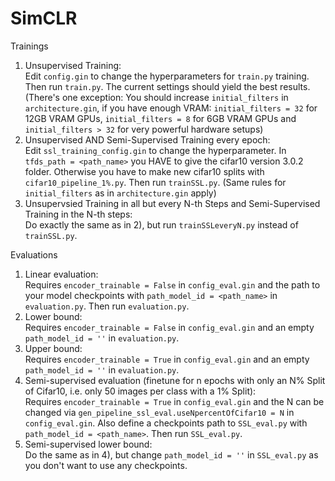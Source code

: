 # SimCLR
Trainings

  1. Unsupervised Training:  
Edit ```config.gin``` to change the hyperparameters for ```train.py``` training. Then run ```train.py```. The current settings should yield the best results. (There's one exception: You should increase ```initial_filters``` in ```architecture.gin```, if you have enough VRAM: ```initial_filters = 32``` for 12GB VRAM GPUs, ```initial_filters = 8``` for 6GB VRAM GPUs and ```initial_filters > 32``` for very powerful hardware setups)
  2. Unsupervised AND Semi-Supervised Training every epoch:  
Edit ```ssl_training_config.gin``` to change the hyperparameter. In ```tfds_path = <path_name>``` you HAVE to give the cifar10 version 3.0.2 folder. Otherwise you have to make new cifar10 splits with ```cifar10_pipeline_1%.py```. Then run ```trainSSL.py```. (Same rules for ```initial_filters``` as in ```architecture.gin``` apply)
  3. Unsupervsied Training in all but every N-th Steps and Semi-Supervised Training in the N-th steps:  
Do exactly the same as in 2), but run ```trainSSLeveryN.py``` instead of ```trainSSL.py```.
  
Evaluations

  1. Linear evaluation:  
Requires ```encoder_trainable = False``` in ```config_eval.gin``` and the path to your model checkpoints with ```path_model_id = <path_name>``` in ```evaluation.py```. Then run ```evaluation.py```.
  2. Lower bound:  
Requires ```encoder_trainable = False``` in ```config_eval.gin``` and an empty ```path_model_id = ''``` in ```evaluation.py```.
  3. Upper bound:  
Requires ```encoder_trainable = True``` in ```config_eval.gin``` and an empty ```path_model_id = ''``` in ```evaluation.py```.
  4. Semi-supervised evaluation (finetune for n epochs with only an N% Split of Cifar10, i.e. only 50 images per class with a 1% Split):  
Requires ```encoder_trainable = True``` in ```config_eval.gin``` and the N can be changed via ```gen_pipeline_ssl_eval.useNpercentOfCifar10 = N``` in ```config_eval.gin```. Also define a checkpoints path to ```SSL_eval.py``` with ```path_model_id = <path_name>```. Then run ```SSL_eval.py```.
  5. Semi-supervised lower bound:  
Do the same as in 4), but change ```path_model_id = ''``` in ```SSL_eval.py``` as you don't want to use any checkpoints.
